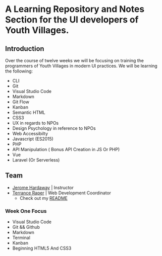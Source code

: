 # A Learning Repository and Notes Section for the UI developers of Youth Villages.

## Introduction
Over the course of twelve weeks we will be focusing on training the programmers of Youth Villages in modern UI practices. We will be learning the following:

- CLI
- Git
- Visual Studio Code
- Markdown
- Git Flow
- Kanban
- Semantic HTML
- CSS3
- UX in regards to NPOs
- Design Psychology in reference to NPOs
- Web Accessibilty
- Javascript (ES2015)
- PHP
- API Manipulation ( Bonus API Creation in JS Or PHP)
- Vue
- Laravel (Or Serverless)


## Team
- [Jerome Hardaway](https://github.com/jeromehardaway) | Instructor
- [Terrance Raper](https://github.com/terranceraper) | Web Development Coordinator
    - Check out my [README](https://github.com/terranceraper/terranceraper.git)

### Week One Focus
 - Visual Studio Code
 - Git && Github
 - Markdown
 - Terminal
 - Kanban
 - Beginning HTML5 And CSS3
